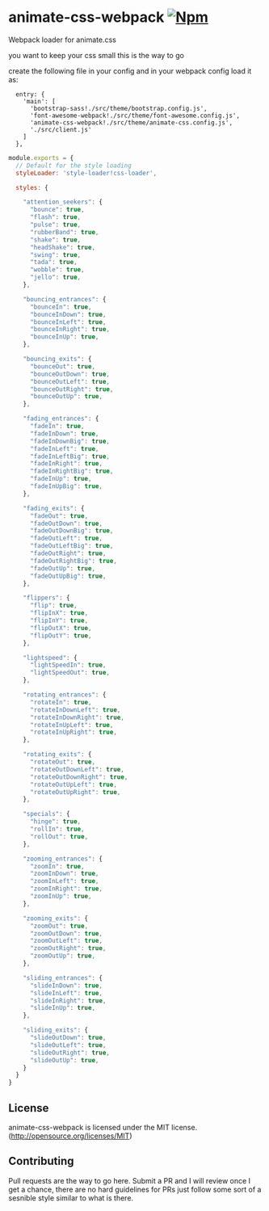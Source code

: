 # animate-css-webpack [![Npm](https://img.shields.io/npm/v/animate-css-webpack.svg)](https://www.npmjs.com/package/animate-css-webpack)

Webpack loader for animate.css


you want to keep your css small this is the way to go


create the following file in your config and in your webpack config
load it as:

```
  entry: {
    'main': [
      'bootstrap-sass!./src/theme/bootstrap.config.js',
      'font-awesome-webpack!./src/theme/font-awesome.config.js',
      'animate-css-webpack!./src/theme/animate-css.config.js',
      './src/client.js'
    ]
  },

```

```javascript
module.exports = {
  // Default for the style loading
  styleLoader: 'style-loader!css-loader',

  styles: {

    "attention_seekers": {
      "bounce": true,
      "flash": true,
      "pulse": true,
      "rubberBand": true,
      "shake": true,
      "headShake": true,
      "swing": true,
      "tada": true,
      "wobble": true,
      "jello": true,
    },

    "bouncing_entrances": {
      "bounceIn": true,
      "bounceInDown": true,
      "bounceInLeft": true,
      "bounceInRight": true,
      "bounceInUp": true,
    },

    "bouncing_exits": {
      "bounceOut": true,
      "bounceOutDown": true,
      "bounceOutLeft": true,
      "bounceOutRight": true,
      "bounceOutUp": true,
    },

    "fading_entrances": {
      "fadeIn": true,
      "fadeInDown": true,
      "fadeInDownBig": true,
      "fadeInLeft": true,
      "fadeInLeftBig": true,
      "fadeInRight": true,
      "fadeInRightBig": true,
      "fadeInUp": true,
      "fadeInUpBig": true,
    },

    "fading_exits": {
      "fadeOut": true,
      "fadeOutDown": true,
      "fadeOutDownBig": true,
      "fadeOutLeft": true,
      "fadeOutLeftBig": true,
      "fadeOutRight": true,
      "fadeOutRightBig": true,
      "fadeOutUp": true,
      "fadeOutUpBig": true,
    },

    "flippers": {
      "flip": true,
      "flipInX": true,
      "flipInY": true,
      "flipOutX": true,
      "flipOutY": true,
    },

    "lightspeed": {
      "lightSpeedIn": true,
      "lightSpeedOut": true,
    },

    "rotating_entrances": {
      "rotateIn": true,
      "rotateInDownLeft": true,
      "rotateInDownRight": true,
      "rotateInUpLeft": true,
      "rotateInUpRight": true,
    },

    "rotating_exits": {
      "rotateOut": true,
      "rotateOutDownLeft": true,
      "rotateOutDownRight": true,
      "rotateOutUpLeft": true,
      "rotateOutUpRight": true,
    },

    "specials": {
      "hinge": true,
      "rollIn": true,
      "rollOut": true,
    },

    "zooming_entrances": {
      "zoomIn": true,
      "zoomInDown": true,
      "zoomInLeft": true,
      "zoomInRight": true,
      "zoomInUp": true,
    },

    "zooming_exits": {
      "zoomOut": true,
      "zoomOutDown": true,
      "zoomOutLeft": true,
      "zoomOutRight": true,
      "zoomOutUp": true,
    },

    "sliding_entrances": {
      "slideInDown": true,
      "slideInLeft": true,
      "slideInRight": true,
      "slideInUp": true,
    },

    "sliding_exits": {
      "slideOutDown": true,
      "slideOutLeft": true,
      "slideOutRight": true,
      "slideOutUp": true,
    }
  }
}
```

## License
animate-css-webpack is licensed under the MIT license. (http://opensource.org/licenses/MIT)

## Contributing
Pull requests are the way to go here. Submit a PR and I will review
once I get a chance, there are no hard guidelines for PRs just follow
some sort of a sesnible style similar to what is there.
